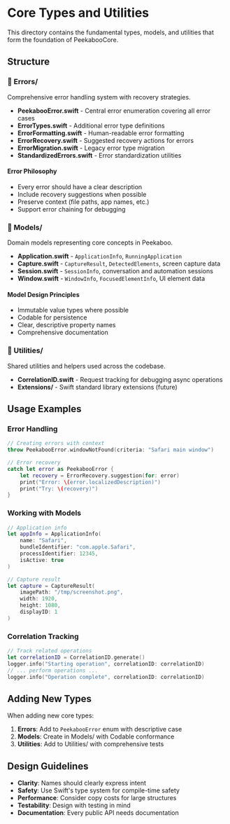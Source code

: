 # Core Types and Utilities

This directory contains the fundamental types, models, and utilities that form the foundation of PeekabooCore.

## Structure

### 📁 Errors/
Comprehensive error handling system with recovery strategies.

- **PeekabooError.swift** - Central error enumeration covering all error cases
- **ErrorTypes.swift** - Additional error type definitions
- **ErrorFormatting.swift** - Human-readable error formatting
- **ErrorRecovery.swift** - Suggested recovery actions for errors
- **ErrorMigration.swift** - Legacy error type migration
- **StandardizedErrors.swift** - Error standardization utilities

#### Error Philosophy
- Every error should have a clear description
- Include recovery suggestions when possible
- Preserve context (file paths, app names, etc.)
- Support error chaining for debugging

### 📁 Models/
Domain models representing core concepts in Peekaboo.

- **Application.swift** - `ApplicationInfo`, `RunningApplication`
- **Capture.swift** - `CaptureResult`, `DetectedElements`, screen capture data
- **Session.swift** - `SessionInfo`, conversation and automation sessions
- **Window.swift** - `WindowInfo`, `FocusedElementInfo`, UI element data

#### Model Design Principles
- Immutable value types where possible
- Codable for persistence
- Clear, descriptive property names
- Comprehensive documentation

### 📁 Utilities/
Shared utilities and helpers used across the codebase.

- **CorrelationID.swift** - Request tracking for debugging async operations
- **Extensions/** - Swift standard library extensions (future)

## Usage Examples

### Error Handling
```swift
// Creating errors with context
throw PeekabooError.windowNotFound(criteria: "Safari main window")

// Error recovery
catch let error as PeekabooError {
    let recovery = ErrorRecovery.suggestion(for: error)
    print("Error: \(error.localizedDescription)")
    print("Try: \(recovery)")
}
```

### Working with Models
```swift
// Application info
let appInfo = ApplicationInfo(
    name: "Safari",
    bundleIdentifier: "com.apple.Safari",
    processIdentifier: 12345,
    isActive: true
)

// Capture result
let capture = CaptureResult(
    imagePath: "/tmp/screenshot.png",
    width: 1920,
    height: 1080,
    displayID: 1
)
```

### Correlation Tracking
```swift
// Track related operations
let correlationID = CorrelationID.generate()
logger.info("Starting operation", correlationID: correlationID)
// ... perform operations ...
logger.info("Operation complete", correlationID: correlationID)
```

## Adding New Types

When adding new core types:

1. **Errors**: Add to `PeekabooError` enum with descriptive case
2. **Models**: Create in Models/ with Codable conformance
3. **Utilities**: Add to Utilities/ with comprehensive tests

## Design Guidelines

- **Clarity**: Names should clearly express intent
- **Safety**: Use Swift's type system for compile-time safety
- **Performance**: Consider copy costs for large structures
- **Testability**: Design with testing in mind
- **Documentation**: Every public API needs documentation